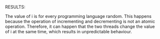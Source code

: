 RESULTS:

The value of i is for every programming language random. This happens because the operation of incrementing and decrementing is not an atomic operation. Therefore, it can happen that the two threads change the value of i at the same time, which results in unpredictable behaviour.
